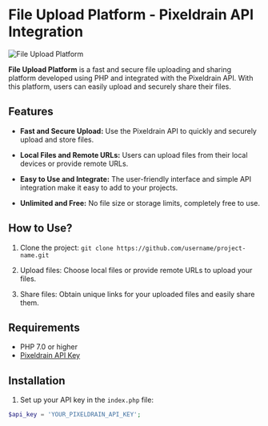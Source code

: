 # File Upload Platform - Pixeldrain API Integration

![File Upload Platform](https://i.hizliresim.com/ip2o0ee.jpg)

**File Upload Platform** is a fast and secure file uploading and sharing platform developed using PHP and integrated with the Pixeldrain API. With this platform, users can easily upload and securely share their files.

## Features

- **Fast and Secure Upload:** Use the Pixeldrain API to quickly and securely upload and store files.

- **Local Files and Remote URLs:** Users can upload files from their local devices or provide remote URLs.

- **Easy to Use and Integrate:** The user-friendly interface and simple API integration make it easy to add to your projects.

- **Unlimited and Free:** No file size or storage limits, completely free to use.

## How to Use?

1. Clone the project: `git clone https://github.com/username/project-name.git`

2. Upload files: Choose local files or provide remote URLs to upload your files.

3. Share files: Obtain unique links for your uploaded files and easily share them.

## Requirements

- PHP 7.0 or higher
- [Pixeldrain API Key](https://pixeldrain.com/api/keys)

## Installation

1. Set up your API key in the `index.php` file:

```php
$api_key = 'YOUR_PIXELDRAIN_API_KEY';
